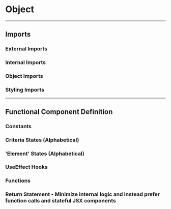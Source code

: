 # Object

---

## Imports

### External Imports

### Internal Imports

### Object Imports

### Styling Imports

---

## Functional Component Definition

### Constants

### Criteria States (Alphabetical)

### 'Element' States (Alphabetical)

### UseEffect Hooks

### Functions

### Return Statement - Minimize internal logic and instead prefer function calls and stateful JSX components
